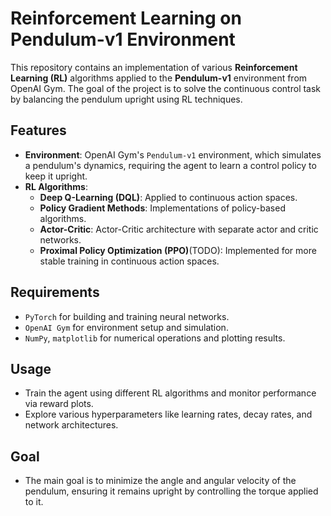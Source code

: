 # Reinforcement Learning on Pendulum-v1 Environment

This repository contains an implementation of various **Reinforcement Learning (RL)** algorithms applied to the **Pendulum-v1** environment from OpenAI Gym. The goal of the project is to solve the continuous control task by balancing the pendulum upright using RL techniques.

## Features
- **Environment**: OpenAI Gym's `Pendulum-v1` environment, which simulates a pendulum's dynamics, requiring the agent to learn a control policy to keep it upright.
- **RL Algorithms**:
  - **Deep Q-Learning (DQL)**: Applied to continuous action spaces.
  - **Policy Gradient Methods**: Implementations of policy-based algorithms.
  - **Actor-Critic**: Actor-Critic architecture with separate actor and critic networks.
  - **Proximal Policy Optimization (PPO)**(TODO): Implemented for more stable training in continuous action spaces.

  
## Requirements
- `PyTorch` for building and training neural networks.
- `OpenAI Gym` for environment setup and simulation.
- `NumPy`, `matplotlib` for numerical operations and plotting results.

## Usage
- Train the agent using different RL algorithms and monitor performance via reward plots.
- Explore various hyperparameters like learning rates, decay rates, and network architectures.

## Goal
- The main goal is to minimize the angle and angular velocity of the pendulum, ensuring it remains upright by controlling the torque applied to it.